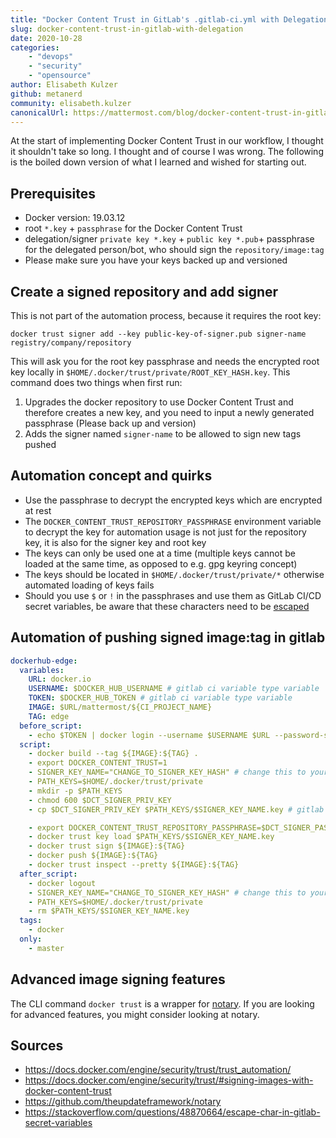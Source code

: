 ```yaml
---
title: "Docker Content Trust in GitLab's .gitlab-ci.yml with Delegation"
slug: docker-content-trust-in-gitlab-with-delegation
date: 2020-10-28
categories:
    - "devops"
    - "security"
    - "opensource"
author: Elisabeth Kulzer
github: metanerd
community: elisabeth.kulzer
canonicalUrl: https://mattermost.com/blog/docker-content-trust-in-gitlab-with-delegation/
---
```


At the start of implementing Docker Content Trust in our workflow, I thought it shouldn't take so long.
I thought and of course I was wrong.
The following is the boiled down version of what I learned and wished for starting out.

## Prerequisites

- Docker version: 19.03.12
- root `*.key` + `passphrase` for the Docker Content Trust
- delegation/signer `private key *.key` + `public key *.pub`+ passphrase for the delegated person/bot, who should sign the `repository/image:tag`
- Please make sure you have your keys backed up and versioned

## Create a signed repository and add signer

This is not part of the automation process, because it requires the root key:
```
docker trust signer add --key public-key-of-signer.pub signer-name registry/company/repository
```
This will ask you for the root key passphrase and needs the encrypted root key locally in `$HOME/.docker/trust/private/ROOT_KEY_HASH.key`.
This command does two things when first run:
1. Upgrades the docker repository to use Docker Content Trust and therefore creates a new key, and you need to input a newly generated passphrase (Please back up and version)
1. Adds the signer named `signer-name` to be allowed to sign new tags pushed

## Automation concept and quirks

- Use the passphrase to decrypt the encrypted keys which are encrypted at rest
- The `DOCKER_CONTENT_TRUST_REPOSITORY_PASSPHRASE` environment variable to decrypt the key for automation usage is not just for the repository key, it is also for the signer key and root key
- The keys can only be used one at a time (multiple keys cannot be loaded at the same time, as opposed to e.g. gpg keyring concept)
- The keys should be located in `$HOME/.docker/trust/private/*` otherwise automated loading of keys fails
- Should you use `$` or `!` in the passphrases and use them as GitLab CI/CD secret variables, be aware that these characters need to be [escaped](https://stackoverflow.com/questions/48870664/escape-char-in-gitlab-secret-variables)

## Automation of pushing signed image:tag in gitlab

```yaml
dockerhub-edge:
  variables:
    URL: docker.io
    USERNAME: $DOCKER_HUB_USERNAME # gitlab ci variable type variable
    TOKEN: $DOCKER_HUB_TOKEN # gitlab ci variable type variable
    IMAGE: $URL/mattermost/${CI_PROJECT_NAME}
    TAG: edge
  before_script:
    - echo $TOKEN | docker login --username $USERNAME $URL --password-stdin
  script:
    - docker build --tag ${IMAGE}:${TAG} .
    - export DOCKER_CONTENT_TRUST=1
    - SIGNER_KEY_NAME="CHANGE_TO_SIGNER_KEY_HASH" # change this to your hash
    - PATH_KEYS=$HOME/.docker/trust/private
    - mkdir -p $PATH_KEYS
    - chmod 600 $DCT_SIGNER_PRIV_KEY
    - cp $DCT_SIGNER_PRIV_KEY $PATH_KEYS/$SIGNER_KEY_NAME.key # gitlab ci variable type file

    - export DOCKER_CONTENT_TRUST_REPOSITORY_PASSPHRASE=$DCT_SIGNER_PASS # gitlab ci variable type variable
    - docker trust key load $PATH_KEYS/$SIGNER_KEY_NAME.key
    - docker trust sign ${IMAGE}:${TAG}
    - docker push ${IMAGE}:${TAG}
    - docker trust inspect --pretty ${IMAGE}:${TAG}
  after_script:
    - docker logout
    - SIGNER_KEY_NAME="CHANGE_TO_SIGNER_KEY_HASH" # change this to your hash
    - PATH_KEYS=$HOME/.docker/trust/private
    - rm $PATH_KEYS/$SIGNER_KEY_NAME.key
  tags:
    - docker
  only:
    - master
```

## Advanced image signing features

The CLI command `docker trust` is a wrapper for [notary](https://github.com/theupdateframework/notary).
If you are looking for advanced features, you might consider looking at notary.

## Sources

- https://docs.docker.com/engine/security/trust/trust_automation/
- https://docs.docker.com/engine/security/trust/#signing-images-with-docker-content-trust
- https://github.com/theupdateframework/notary
- https://stackoverflow.com/questions/48870664/escape-char-in-gitlab-secret-variables
